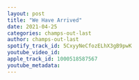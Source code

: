 ```yaml
---
layout: post
title: "We Have Arrived"
date: 2021-04-25
categories: champs-out-last
author: champs-out-last
spotify_track_id: 5CxyyNeCfozELhX3gB9pwK
youtube_video_id: 
apple_track_id: 1000518587567
youtube_metadata: 
---
```

